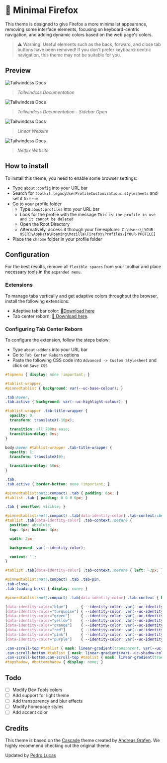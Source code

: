 # 🧪 Minimal Firefox

This theme is designed to give Firefox a more minimalist appearance, removing some interface elements, focusing on keyboard-centric navigation, and adding dynamic colors based on the web page's colors.

> ⚠️ Warning!
Useful elements such as the back, forward, and close tab buttons have been removed! If you don't prefer keyboard-centric navigation, this theme may not be suitable for you.

## Preview
![Tailwindcss Docs](https://github.com/pdro-lucas/my-firefox-customization/blob/main/images/preview1.png)
> _Tailwindcss Documentation_

![Tailwindcss Docs](https://github.com/pdro-lucas/my-firefox-customization/blob/main/images/preview1.1.png)
> _Tailwindcss Documentation - Sidebar Open_

![Tailwindcss Docs](https://github.com/pdro-lucas/my-firefox-customization/blob/main/images/preview2.png)
> _Linear Website_

![Tailwindcss Docs](https://github.com/pdro-lucas/my-firefox-customization/blob/main/images/preview3.png)
> _Netflix Website_


## How to install
To install this theme, you need to enable some browser settings:
- Type `about:config` into your URL bar
- Search for `toolkit.legacyUserProfileCustomizations.stylesheets` and set it to `true`
- Go to your profile folder
  - Type `about:profiles` into your URL bar
  - Look for the profile with the message `This is the profile in use and it cannot be deleted`
  - Open the Root Directory
  - Alternatively, access it through your file explorer: `C:\Users\[YOUR-USER]\AppData\Roaming\Mozilla\Firefox\Profiles\[YOUR-PROFILE]`
- Place the `chrome` folder in your profile folder

## Configuration

For the best results, remove all `flexible spaces` from your toolbar and place necessary tools in the `expanded menu`.

### Extensions

To manage tabs vertically and get adaptive colors throughout the browser, install the following extensions:

- Adaptive tab bar color: [🔗Download here](https://github.com/easonwong-de/Adaptive-Tab-Bar-Color)
- Tab center reborn: [🔗 Download here](https://addons.mozilla.org/en-GB/firefox/addon/tabcenter-reborn/).

### Configuring Tab Center Reborn
To configure the extension, follow the steps below:

- Type `about:addons` into your URL bar
- Go to `Tab Center Reborn` options
- Paste the following CSS code into `Advanced -> Custom Stylesheet` and click on `Save CSS`

```css
#topmenu { display: none !important; }

#tablist-wrapper,
#pinnedtablist { background: var(--uc-base-colour); }

.tab:hover,
.tab.active { background: var(--uc-highlight-colour); }

#tablist-wrapper .tab-title-wrapper {
  opacity: 0;
  transform: translateX(-10px);

  transition: all 200ms ease;
  transition-delay: 0ms;
}

body:hover #tablist-wrapper .tab-title-wrapper {
  opacity: 1;
  transform: translateX(0);

  transition-delay: 50ms;
}

.tab,
.tab.active { border-bottom: none !important; }

#pinnedtablist:not(.compact) .tab { padding: 6px; }
#tablist .tab { padding: 0 0 0 6px; }

.tab { overflow: visible; }

#pinnedtablist:not(.compact) .tab[data-identity-color] .tab-context::before,
#tablist .tab[data-identity-color] .tab-context::before {
  position: absolute;
  top: 4px; bottom: 4px;

  width: 2px;

  background: var(--identity-color);

  content: '';
}

#tablist .tab[data-identity-color] .tab-context::before { left: -3px; }

#pinnedtablist:not(.compact) .tab .tab-pin,
.tab-close,
.tab-loading-burst { display: none; }

#pinnedtablist:not(.compact) .tab[data-identity-color] .tab-context { box-shadow: none !important; }

[data-identity-color="blue"]      { --identity-color: var(--uc-identity-colour-blue); }
[data-identity-color="turquoise"] { --identity-color: var(--uc-identity-colour-turquoise); }
[data-identity-color="green"]     { --identity-color: var(--uc-identity-colour-green); }
[data-identity-color="yellow"]    { --identity-color: var(--uc-identity-colour-yellow); }
[data-identity-color="orange"]    { --identity-color: var(--uc-identity-colour-orange); }
[data-identity-color="red"]       { --identity-color: var(--uc-identity-colour-red); }
[data-identity-color="pink"]      { --identity-color: var(--uc-identity-colour-pink); }
[data-identity-color="purple"]    { --identity-color: var(--uc-identity-colour-purple); }

.can-scroll-top #tablist { mask: linear-gradient(transparent, var(--uc-shadow-colour) 40px); }
.can-scroll-bottom #tablist { mask: linear-gradient(var(--uc-shadow-colour) calc(100% - 40px), transparent); }
.can-scroll-bottom.can-scroll-top #tablist { mask: linear-gradient(transparent, var(--uc-shadow-colour) 40px calc(100% - 40px), transparent); }
#topshadow, #bottomshadow { display: none; }
```

## Todo

- [ ] Modify Dev Tools colors
- [ ] Add support for light theme
- [ ] Add transparency and blur effects
- [ ] Modify homepage styles
- [ ] Add accent color

## Credits

This theme is based on the [Cascade](https://github.com/andreasgrafen/cascade) theme created by [Andreas Grafen](https://github.com/andreasgrafen). We highly recommend checking out the original theme.

Updated by [Pedro Lucas](https://github.com/pdro-lucas)
